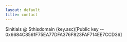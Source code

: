 ```yaml
---
layout: default
title: contact
---
```


$initials @ $thisdomain
(key.asc)[Public key -- 0x6684C8561F75EA77DFA376F823FAF714EE7CCD36]

